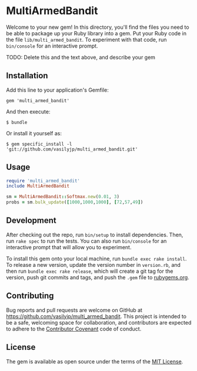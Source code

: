 # MultiArmedBandit

Welcome to your new gem! In this directory, you'll find the files you need to be able to package up your Ruby library into a gem. Put your Ruby code in the file `lib/multi_armed_bandit`. To experiment with that code, run `bin/console` for an interactive prompt.

TODO: Delete this and the text above, and describe your gem

## Installation

Add this line to your application's Gemfile:

    gem 'multi_armed_bandit'

And then execute:

    $ bundle

Or install it yourself as:

    $ gem specific_install -l 'git://github.com/vasilyjp/multi_armed_bandit.git'


## Usage

```ruby
require 'multi_armed_bandit'
include MultiArmedBandit

sm = MultiArmedBandit::Softmax.new(0.01, 3)
probs = sm.bulk_update([1000,1000,1000], [72,57,49])
```


## Development

After checking out the repo, run `bin/setup` to install dependencies. Then, run `rake spec` to run the tests. You can also run `bin/console` for an interactive prompt that will allow you to experiment.

To install this gem onto your local machine, run `bundle exec rake install`. To release a new version, update the version number in `version.rb`, and then run `bundle exec rake release`, which will create a git tag for the version, push git commits and tags, and push the `.gem` file to [rubygems.org](https://rubygems.org).

## Contributing

Bug reports and pull requests are welcome on GitHub at https://github.com/vasilyjp/multi_armed_bandit. This project is intended to be a safe, welcoming space for collaboration, and contributors are expected to adhere to the [Contributor Covenant](contributor-covenant.org) code of conduct.


## License

The gem is available as open source under the terms of the [MIT License](http://opensource.org/licenses/MIT).

